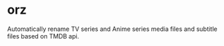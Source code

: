 # orz
Automatically rename TV series and Anime series media files and subtitle files based on TMDB api.
